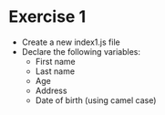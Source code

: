 # Exercise 1

- Create a new index1.js file
- Declare the following variables:
  - First name
  - Last name
  - Age
  - Address
  - Date of birth (using camel case)
